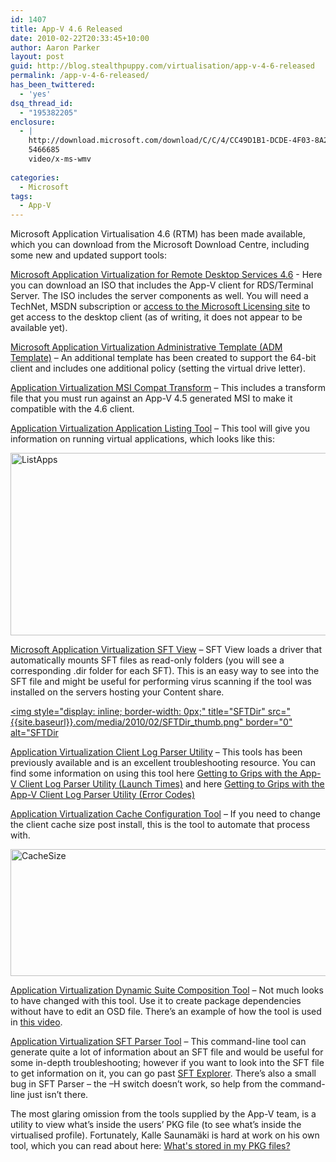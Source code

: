 ```yaml
---
id: 1407
title: App-V 4.6 Released
date: 2010-02-22T20:33:45+10:00
author: Aaron Parker
layout: post
guid: http://blog.stealthpuppy.com/virtualisation/app-v-4-6-released
permalink: /app-v-4-6-released/
has_been_twittered:
  - 'yes'
dsq_thread_id:
  - "195382205"
enclosure:
  - |
    http://download.microsoft.com/download/C/C/4/CC49D1B1-DCDE-4F03-8A28-B11D0949A672/Use_Dynamic_Suiting.wmv
    5466685
    video/x-ms-wmv
    
categories:
  - Microsoft
tags:
  - App-V
---
```

Microsoft Application Virtualisation 4.6 (RTM) has been made available, which you can download from the Microsoft Download Centre, including some new and updated support tools:

[Microsoft Application Virtualization for Remote Desktop Services 4.6](http://www.microsoft.com/downloads/details.aspx?displaylang=en&FamilyID=e633164f-9729-43a8-9149-de651944a7fe) - Here you can download an ISO that includes the App-V client for RDS/Terminal Server. The ISO includes the server components as well. You will need a TechNet, MSDN subscription or [access to the Microsoft Licensing site](http://blogs.technet.com/virtualworld/archive/2008/09/15/how-to-download-app-v-4-5-rtm.aspx) to get access to the desktop client (as of writing, it does not appear to be available yet).

[Microsoft Application Virtualization Administrative Template (ADM Template)](http://www.microsoft.com/downloads/details.aspx?displaylang=en&FamilyID=67cdf9d2-7e8e-4d76-a552-fd82dbbff9bc) – An additional template has been created to support the 64-bit client and includes one additional policy (setting the virtual drive letter).

[Application Virtualization MSI Compat Transform](http://www.microsoft.com/downloads/details.aspx?displaylang=en&FamilyID=c704efef-06f0-4b76-97a9-67df1d161ffb) – This includes a transform file that you must run against an App-V 4.5 generated MSI to make it compatible with the 4.6 client.

[Application Virtualization Application Listing Tool](http://www.microsoft.com/downloads/details.aspx?displaylang=en&FamilyID=5da48313-cf6d-445d-af97-594f194ac759) – This tool will give you information on running virtual applications, which looks like this:

<img style="display: inline; border-width: 0px;" title="ListApps" src="{{site.baseurl}}.com/media/2010/02/ListApps.png" border="0" alt="ListApps" width="660" height="292" /> 

[Microsoft Application Virtualization SFT View](http://www.microsoft.com/downloads/details.aspx?displaylang=en&FamilyID=26d8bfe3-02dd-4073-95f8-594bbb12933a) – SFT View loads a driver that automatically mounts SFT files as read-only folders (you will see a corresponding .dir folder for each SFT). This is an easy way to see into the SFT file and might be useful for performing virus scanning if the tool was installed on the servers hosting your Content share.

[<img style="display: inline; border-width: 0px;" title="SFTDir" src="{{site.baseurl}}.com/media/2010/02/SFTDir_thumb.png" border="0" alt="SFTDir]({{site.baseurl}}/media/2010/02/SFTDir.png)

[Application Virtualization Client Log Parser Utility](http://www.microsoft.com/downloads/details.aspx?displaylang=en&FamilyID=72876c60-3a87-4705-b722-f73eb56219bf) – This tools has been previously available and is an excellent troubleshooting resource. You can find some information on using this tool here [Getting to Grips with the App-V Client Log Parser Utility (Launch Times)](http://blogs.technet.com/virtualworld/archive/2009/04/20/getting-to-grips-with-the-app-v-client-log-parser-utility-launch-times.aspx) and here [Getting to Grips with the App-V Client Log Parser Utility (Error Codes)](http://blogs.technet.com/virtualworld/archive/2009/04/20/getting-to-grips-with-the-app-v-client-log-parser-utility-error-codes.aspx)

[Application Virtualization Cache Configuration Tool](http://www.microsoft.com/downloads/details.aspx?displaylang=en&FamilyID=5e7089fa-c6ab-4150-8562-3b5bc14cd881) – If you need to change the client cache size post install, this is the tool to automate that process with.

<img style="display: inline; border-width: 0px;" title="CacheSize" src="{{site.baseurl}}.com/media/2010/02/CacheSize.png" border="0" alt="CacheSize" width="660" height="203" /> 

[Application Virtualization Dynamic Suite Composition Tool](http://www.microsoft.com/downloads/details.aspx?displaylang=en&FamilyID=daa898df-455f-438a-aa2a-421f05894098) – Not much looks to have changed with this tool. Use it to create package dependencies without have to edit an OSD file. There’s an example of how the tool is used in [this video](http://download.microsoft.com/download/C/C/4/CC49D1B1-DCDE-4F03-8A28-B11D0949A672/Use_Dynamic_Suiting.wmv).

[Application Virtualization SFT Parser Tool](http://www.microsoft.com/downloads/details.aspx?displaylang=en&FamilyID=e5a7db27-304b-4cd1-9c80-7ba5fdaea97f) – This command-line tool can generate quite a lot of information about an SFT file and would be useful for some in-depth troubleshooting; however if you want to look into the SFT file to get information on it, you can go past [SFT Explorer](http://www.virtualapp.net/sft-explorer.html). There’s also a small bug in SFT Parser – the –H switch doesn’t work, so help from the command-line just isn’t there.

The most glaring omission from the tools supplied by the App-V team, is a utility to view what’s inside the users’ PKG file (to see what’s inside the virtualised profile). Fortunately, Kalle Saunamäki is hard at work on his own tool, which you can read about here: [What's stored in my PKG files?](http://www.virtualisointi.fi/en/archives/193)
